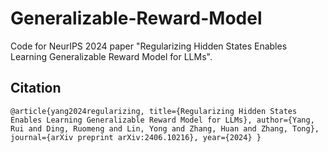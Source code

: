 # Generalizable-Reward-Model
Code for NeurIPS 2024 paper "Regularizing Hidden States Enables Learning Generalizable Reward Model for LLMs". 










## Citation

``
@article{yang2024regularizing,
  title={Regularizing Hidden States Enables Learning Generalizable Reward Model for LLMs},
  author={Yang, Rui and Ding, Ruomeng and Lin, Yong and Zhang, Huan and Zhang, Tong},
  journal={arXiv preprint arXiv:2406.10216},
  year={2024}
}
``
